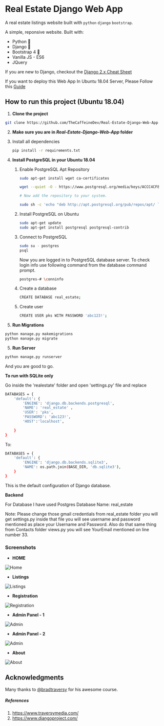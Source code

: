 # Real Estate Django Web App

A real estate listings website built with `python` `django` `bootstrap`.

A simple, reponsive  website. Built with:

- Python 🐍
- Django 🎸
- Bootstrap 4 🌈
- Vanilla JS - ES6
- JQuery

If you are new to Django, checkout the [Django 2.x Cheat Sheet](https://github.com/TheCaffeineDev/Real-Estate-Django-Web-App/blob/master/django_cheat_sheet.md)

If you want to deploy this Web App In Ubuntu 18.04 Server, Please Follow this [Guide](https://github.com/TheCaffeineDev/Real-Estate-Django-Web-App/blob/master/Django_Deployment_to_Ubuntu_18.04.md) 

## How to run this project (Ubuntu 18.04)

1. **Clone the project**

```sh
git clone https://github.com/TheCaffeineDev/Real-Estate-Django-Web-App.git
```

2.  **Make sure you are in *Real-Estate-Django-Web-App* folder**

   1. Install all dependencies

      ```sh
      pip install -r requirements.txt
      ```

3. **Install PostgreSQL in your Ubuntu 18.04**

   1. Enable PostgreSQL Apt Repository

      ```sh
      sudo apt-get install wget ca-certificates
      
      wget --quiet -O - https://www.postgresql.org/media/keys/ACCC4CF8.asc | sudo apt-key add -
      
      # Now add the repository to your system.
      
      sudo sh -c 'echo "deb http://apt.postgresql.org/pub/repos/apt/ `lsb_release -cs`-pgdg main" >> /etc/apt/sources.list.d/pgdg.list'
      ```

   2. Install PostgreSQL on Ubuntu

      ```sh
      sudo apt-get update
      sudo apt-get install postgresql postgresql-contrib
      ```

   3. Connect to PostgreSQL

      ```sh
      sudo su - postgres
      psql
      ```

      Now you are logged in to PostgreSQL database server. To check login info use following command from the database command prompt.

      ```sh
      postgres-# \conninfo
      ```

   4. Create a database

      ```sh
      CREATE DATABASE real_estate;
      ```

   5. Create user 

      ```sh
      CREATE USER pks WITH PASSWORD 'abc123!';
      ```
   
4. **Run Migrations**

```sh
python manage.py makemigrations
python manage.py migrate
```

5. **Run Server**

```sh
python manage.py runserver 
```

And you are good to go. 


**To run with SQLite only**

Go inside the 'realestate' folder and open 'settings.py' file and replace

```sh
DATABASES = {
    'default': {
        'ENGINE': 'django.db.backends.postgresql',
        'NAME': 'real_estate' ,
        'USER': 'pks',
        'PASSWORD': 'abc123!',
        'HOST':'localhost',
        
    }
}
```

To: 

```sh
DATABASES = {
    'default': {
        'ENGINE': 'django.db.backends.sqlite3',
        'NAME': os.path.join(BASE_DIR, 'db.sqlite3'),
    }
}

```

This is the default configuration of Django database.


**Backend**

For Database I have used Postgres Database Name: real_estate

Note: Please change those gmail credentials from real_estate folder you will get settings.py inside that file you will see username and password mentioned as place your Username and Password. Also do that same thing from Contacts folder views.py you will see YourEmail mentioned on line number 33.

### Screenshots

- **HOME**

![Home](https://github.com/TheCaffeineDev/Real-Estate-Django-Web-App/blob/master/screenshots/s1.JPG)

- **Listings** 


![Listings](https://github.com/TheCaffeineDev/Real-Estate-Django-Web-App/blob/master/screenshots/s3list.JPG)

- **Registration** 

![Registration](https://github.com/TheCaffeineDev/Real-Estate-Django-Web-App/blob/master/screenshots/s4reg.JPG)

- **Admin Panel - 1**

![Admin](https://github.com/TheCaffeineDev/Real-Estate-Django-Web-App/blob/master/screenshots/s5adm.JPG)

- **Admin Panel - 2**

![Admin](https://github.com/TheCaffeineDev/Real-Estate-Django-Web-App/blob/master/screenshots/s6r.JPG)

- **About**

![About ](https://github.com/TheCaffeineDev/Real-Estate-Django-Web-App/blob/master/screenshots/s2about.JPG)


## Acknowledgments

Many thanks to [@bradtraversy](https://github.com/bradtraversy) for his awesome course.

##### References

1. https://www.traversymedia.com/
2. https://www.djangoproject.com/
